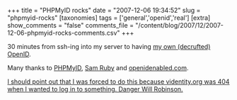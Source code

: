 +++
title = "PHPMyID rocks"
date = "2007-12-06 19:34:52"
slug = "phpmyid-rocks"
[taxonomies]
tags = ['general','openid','real']
[extra]
show_comments = "false"
comments_file = "/content/blog/2007/12/2007-12-06-phpmyid-rocks-comments.csv"
+++

30 minutes from ssh-ing into my server to having [my own (decrufted) OpenID](http://philwilson.org/id/).

Many thanks to [PHPMyID](http://siege.org/projects/phpMyID/), [Sam Ruby](http://intertwingly.net/blog/2007/12/05/phpMyId-0-7) and [openidenabled.com](http://www.openidenabled.com/resources/openid-test/diagnose-server).

<ins datetime="2007-12-10T23:03:28Z">I should point out that I was forced to do this because [videntity.org](http://videntity.org/) was 404 when I wanted to log in to something. Danger Will Robinson.</ins>
